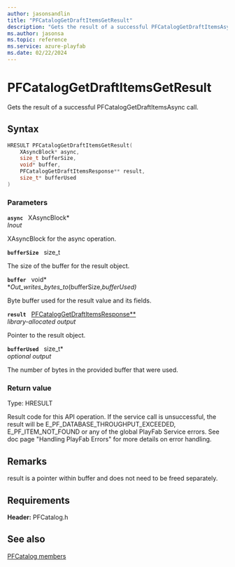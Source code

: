 ```yaml
---
author: jasonsandlin
title: "PFCatalogGetDraftItemsGetResult"
description: "Gets the result of a successful PFCatalogGetDraftItemsAsync call."
ms.author: jasonsa
ms.topic: reference
ms.service: azure-playfab
ms.date: 02/22/2024
---
```


# PFCatalogGetDraftItemsGetResult  

Gets the result of a successful PFCatalogGetDraftItemsAsync call.  

## Syntax  
  
```cpp
HRESULT PFCatalogGetDraftItemsGetResult(  
    XAsyncBlock* async,  
    size_t bufferSize,  
    void* buffer,  
    PFCatalogGetDraftItemsResponse** result,  
    size_t* bufferUsed  
)  
```  
  
### Parameters  
  
**`async`** &nbsp; XAsyncBlock*  
*_Inout_*  
  
XAsyncBlock for the async operation.  
  
**`bufferSize`** &nbsp; size_t  
  
The size of the buffer for the result object.  
  
**`buffer`** &nbsp; void*  
*_Out_writes_bytes_to_(bufferSize,*bufferUsed)*  
  
Byte buffer used for the result value and its fields.  
  
**`result`** &nbsp; [PFCatalogGetDraftItemsResponse**](../../pfcatalogtypes/structs/pfcataloggetdraftitemsresponse.md)  
*library-allocated output*  
  
Pointer to the result object.  
  
**`bufferUsed`** &nbsp; size_t*  
*optional output*  
  
The number of bytes in the provided buffer that were used.  
  
  
### Return value
Type: HRESULT
  
Result code for this API operation. If the service call is unsuccessful, the result will be E_PF_DATABASE_THROUGHPUT_EXCEEDED, E_PF_ITEM_NOT_FOUND or any of the global PlayFab Service errors. See doc page "Handling PlayFab Errors" for more details on error handling.
  
## Remarks  
  
result is a pointer within buffer and does not need to be freed separately.
  
## Requirements  
  
**Header:** PFCatalog.h
  
## See also  
[PFCatalog members](../pfcatalog_members.md)  

  
  
